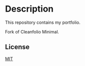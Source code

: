 # Description

This repository contains my portfolio.

Fork of Cleanfolio Minimal.

## License

[MIT](https://choosealicense.com/licenses/mit/)

